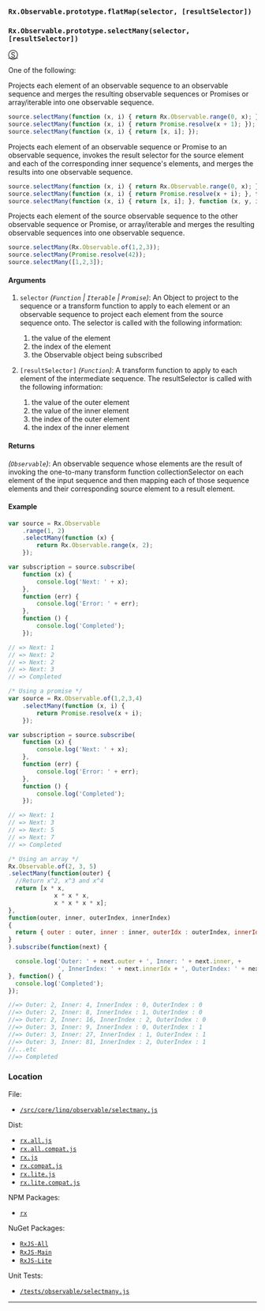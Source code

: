 ### `Rx.Observable.prototype.flatMap(selector, [resultSelector])`
### `Rx.Observable.prototype.selectMany(selector, [resultSelector])`
[&#x24C8;](https://github.com/Reactive-Extensions/RxJS/blob/master/tests/observable/selectmany.js "View in source")

One of the following:

Projects each element of an observable sequence to an observable sequence and merges the resulting observable sequences or Promises or array/iterable into one observable sequence.

```js
source.selectMany(function (x, i) { return Rx.Observable.range(0, x); });
source.selectMany(function (x, i) { return Promise.resolve(x + 1); });
source.selectMany(function (x, i) { return [x, i]; });
```

Projects each element of an observable sequence or Promise to an observable sequence, invokes the result selector for the source element and each of the corresponding inner sequence's elements, and merges the results into one observable sequence.

```js
source.selectMany(function (x, i) { return Rx.Observable.range(0, x); }, function (x, y, ix, iy) { return x + y + ix + iy; });
source.selectMany(function (x, i) { return Promise.resolve(x + i); }, function (x, y, ix, iy) { return x + y + ix + iy; });
source.selectMany(function (x, i) { return [x, i]; }, function (x, y, ix, iy) { return x + y + ix + iy; });
```

Projects each element of the source observable sequence to the other observable sequence or Promise, or array/iterable and merges the resulting observable sequences into one observable sequence.

 ```js
source.selectMany(Rx.Observable.of(1,2,3));
source.selectMany(Promise.resolve(42));
source.selectMany([1,2,3]);
 ```

#### Arguments
1. `selector` *(`Function` | `Iterable` | `Promise`)*:  An Object to project to the sequence or a transform function to apply to each element or an observable sequence to project each element from the source sequence onto.  The selector is called with the following information:
    1. the value of the element
    2. the index of the element
    3. the Observable object being subscribed

2. `[resultSelector]` *(`Function`)*: A transform function to apply to each element of the intermediate sequence.  The resultSelector is called with the following information:
    1. the value of the outer element
    2. the value of the inner element
    3. the index of the outer element
    4. the index of the inner element

#### Returns
*(`Observable`)*: An observable sequence whose elements are the result of invoking the one-to-many transform function collectionSelector on each element of the input sequence and then mapping each of those sequence elements and their corresponding source element to a result element.

#### Example
```js
var source = Rx.Observable
    .range(1, 2)
    .selectMany(function (x) {
        return Rx.Observable.range(x, 2);
    });

var subscription = source.subscribe(
    function (x) {
        console.log('Next: ' + x);
    },
    function (err) {
        console.log('Error: ' + err);
    },
    function () {
        console.log('Completed');
    });

// => Next: 1
// => Next: 2
// => Next: 2
// => Next: 3
// => Completed

/* Using a promise */
var source = Rx.Observable.of(1,2,3,4)
    .selectMany(function (x, i) {
        return Promise.resolve(x + i);
    });

var subscription = source.subscribe(
    function (x) {
        console.log('Next: ' + x);
    },
    function (err) {
        console.log('Error: ' + err);
    },
    function () {
        console.log('Completed');
    });

// => Next: 1
// => Next: 3
// => Next: 5
// => Next: 7
// => Completed

/* Using an array */
Rx.Observable.of(2, 3, 5)
.selectMany(function(outer) {
  //Return x^2, x^3 and x^4
  return [x * x, 
             x * x * x, 
             x * x * x * x];
},
function(outer, inner, outerIndex, innerIndex)
{
  return { outer : outer, inner : inner, outerIdx : outerIndex, innerIdx : innerIndex };
}
).subscribe(function(next) {

  console.log('Outer: ' + next.outer + ', Inner: ' + next.inner, + 
              ', InnerIndex: ' + next.innerIdx + ', OuterIndex: ' + next.outerIdx);
}, function() {
  console.log('Completed');
});

//=> Outer: 2, Inner: 4, InnerIndex : 0, OuterIndex : 0
//=> Outer: 2, Inner: 8, InnerIndex : 1, OuterIndex : 0
//=> Outer: 2, Inner: 16, InnerIndex : 2, OuterIndex : 0
//=> Outer: 3, Inner: 9, InnerIndex : 0, OuterIndex : 1
//=> Outer: 3, Inner: 27, InnerIndex : 1, OuterIndex : 1
//=> Outer: 3, Inner: 81, InnerIndex : 2, OuterIndex : 1
//...etc
//=> Completed
```

### Location

File:
- [`/src/core/linq/observable/selectmany.js`](https://github.com/Reactive-Extensions/RxJS/blob/master/src/core/linq/observable/selectmany.js)

Dist:
- [`rx.all.js`](https://github.com/Reactive-Extensions/RxJS/blob/master/dist/rx.all.js)
- [`rx.all.compat.js`](https://github.com/Reactive-Extensions/RxJS/blob/master/dist/rx.all.compat.js)
- [`rx.js`](https://github.com/Reactive-Extensions/RxJS/blob/master/dist/rx.js)
- [`rx.compat.js`](https://github.com/Reactive-Extensions/RxJS/blob/master/dist/rx.compat.js)
- [`rx.lite.js`](https://github.com/Reactive-Extensions/RxJS/blob/master/dist/rx.lite.js)
- [`rx.lite.compat.js`](https://github.com/Reactive-Extensions/RxJS/blob/master/dist/rx.lite.compat.js)

NPM Packages:
- [`rx`](https://www.npmjs.org/package/rx)

NuGet Packages:
- [`RxJS-All`](http://www.nuget.org/packages/RxJS-All/)
- [`RxJS-Main`](http://www.nuget.org/packages/RxJS-Main/)
- [`RxJS-Lite`](http://www.nuget.org/packages/RxJS-Lite/)

Unit Tests:
- [`/tests/observable/selectmany.js`](https://github.com/Reactive-Extensions/RxJS/blob/master/tests/observable/selectmany.js)

* * *
